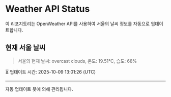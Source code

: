 
# Weather API Status

이 리포지토리는 OpenWeather API를 사용하여 서울의 날씨 정보를 자동으로 업데이트합니다.

## 현재 서울 날씨
> 서울의 현재 날씨: overcast clouds, 온도: 19.51°C, 습도: 68%

⏳ 업데이트 시간: 2025-10-09 13:01:26 (UTC)

---
자동 업데이트 봇에 의해 관리됩니다.
